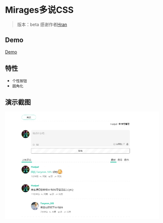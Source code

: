 # Mirages多说CSS
> 版本：beta
感谢作者[Hran](https://hran.me/)

## Demo
[Demo](http://bizhi.chainwon.com/?i=523)

## 特性

+ `个性按钮`
+ `圆角化`

## 演示截图

<img src="https://raw.githubusercontent.com/Hodpel/Mirages-Duoshuo/master/DEMO.png">
